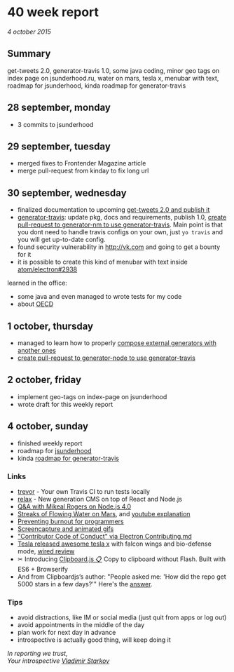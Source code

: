# 40 week report

_4 october 2015_

## Summary

get-tweets 2.0, generator-travis 1.0, some java coding, minor geo tags on index page on jsunderhood.ru, water on mars, tesla x, menubar with text, roadmap for jsunderhood, kinda roadmap for generator-travis

## 28 september, monday

* 3 commits to jsunderhood

## 29 september, tuesday

* merged fixes to Frontender Magazine article
* merge pull-request from kinday to fix long url

## 30 september, wednesday

* finalized documentation to upcoming [get-tweets 2.0 and publish it](https://github.com/iamstarkov/get-tweets)
* [generator-travis](https://github.com/iamstarkov/generator-travis): update pkg, docs and requirements, publish 1.0, [create pull-request to generator-nm to use generator-travis](https://github.com/sindresorhus/generator-nm/pull/25). Main point is that you dont need to handle travis configs on your own, just `yo travis` and you will get up-to-date config.
* found security vulnerability in http://vk.com and going to get a bounty for it
* it is possible to create this kind of menubar with text inside [atom/electron#2938](https://github.com/atom/electron/issues/2938)

learned in the office:
* some java and even managed to wrote tests for my code
* about [OECD](http://www.oecd.org/about/)

## 1 october, thursday

* managed to learn how to properly [compose external generators with another ones](https://github.com/iamstarkov/generator-travis/commit/e183815b16f44f68e379c43643b8441572aaacdb)
* [create pull-request to generator-node to use generator-travis](https://github.com/yeoman/generator-node/pull/176)

## 2 october, friday

* implement geo-tags on index-page on jsunderhood
* wrote draft for this weekly report

## 4 october, sunday

* finished weekly report
* roadmap for [jsunderhood](https://github.com/iamstarkov/jsunderhood/blob/master/roadmap.md)
* kinda [roadmap for generator-travis](https://github.com/yeoman/generator-node/pull/176#issuecomment-145360928)

### Links

* [trevor](https://github.com/vdemedes/trevor) - Your own Travis CI to run tests locally
* [relax](https://github.com/relax/relax) - New generation CMS on top of React and Node.js
* [Q&A with Mikeal Rogers on Node.js 4.0](http://www.infoq.com/news/2015/09/mikealrogers-nodejs)
* [Streaks of Flowing Water on Mars](http://www.nytimes.com/interactive/2015/09/28/science/space/mars-nasa-flowing-water.html), and [youtube explanation](https://www.youtube.com/watch?v=UsaJ7ZvCjmY)
* [Preventing burnout for programmers](https://medium.com/@karolisram/preventing-burnout-for-programmers-12b4968adbaa)
* [Screencapture and animated gifs](https://gist.github.com/paulirish/b6cf161009af0708315c)
* ["Contributor Code of Conduct" via Electron Contributing.md](http://contributor-covenant.org/version/1/2/0/)
* [Tesla released awesome tesla x](http://www.teslamotors.com/modelx) with falcon wings and bio-defense mode, [wired review](http://www.wired.com/2015/09/tesla-model-x-suv-reveal-specs-price/)
* ✂ Introducing [Clipboard.js 📋](http://zenorocha.github.io/clipboard.js) Copy to clipboard without Flash. Built with ES6 + Browserify 
* And from Clipboardjs’s author: "People asked me: 'How did the repo get 5000 stars in a few days?'" Here's the [answer](https://github.com/zenorocha/clipboard.js/issues/56). 

### Tips

* avoid distractions, like IM or social media (just quit from apps or log out)
* avoid appointments in the middle of the day
* plan work for next day in advance
* introspective is actually good thing, will keep doing it

_In reporting we trust,  
Your introspective [Vladimir Starkov](https://iamstarkov.com/)_
